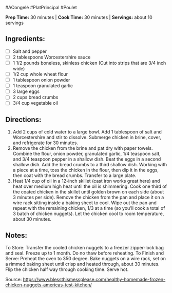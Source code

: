 #ACongelé #PlatPrincipal #Poulet

**Prep Time:** 30 minutes  | **Cook Time:** 30 minutes  | **Servings:** about 10 servings 

## Ingredients:
- [ ] Salt and pepper
- [ ] 2 tablespoons Worcestershire sauce
- [ ] 1 1/2 pounds boneless, skinless chicken (Cut into strips that are 3/4 inch wide)
- [ ] 1/2 cup whole wheat flour
- [ ] 1 tablespoon onion powder
- [ ] 1 teaspoon granulated garlic
- [ ] 3 large eggs
- [ ] 2 cups bread crumbs
- [ ] 3/4 cup vegetable oil

## Directions:
1. Add 2 cups of cold water to a large bowl. Add 1 tablespoon of salt and Worcestershire and stir to dissolve. Submerge chicken in brine, cover, and refrigerate for 30 minutes.
2. Remove the chicken from the brine and pat dry with paper towels. Combine the flour, onion powder, granulated garlic, 1/4 teaspoon salt, and 3/4 teaspoon pepper in a shallow dish. Beat the eggs in a second shallow dish. Add the bread crumbs to a third shallow dish. Working with a piece at a time, toss the chicken in the flour, then dip it in the eggs, then coat with the bread crumbs. Transfer to a large plate.
3. Heat 1/4 cup of oil in a 12-inch skillet (cast iron works great here) and heat over medium high heat until the oil is shimmering. Cook one third of the coated chicken in the skillet until golden brown on each side (about 3 minutes per side). Remove the chicken from the pan and place it on a wire rack sitting inside a baking sheet to cool. Wipe out the pan and repeat with the remaining chicken, 1/3 at a time (so you’ll cook a total of 3 batch of chicken nuggets). Let the chicken cool to room temperature, about 30 minutes.

## Notes:
To Store:
Transfer the cooled chicken nuggets to a freezer zipper-lock bag and seal. Freeze up to 1 month. Do no thaw before reheating.
To Finish and Serve:
Preheat the oven to 350 degree. Bake nuggets on a wire rack, set on a rimmed baking sheet until crisp and heated through, about 30 minutes. Flip the chicken half way through cooking time. Serve hot.

Source: https://www.blessthismessplease.com/healthy-homemade-frozen-chicken-nuggets-americas-test-kitchen/